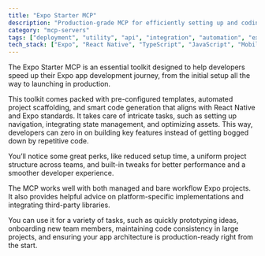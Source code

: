 ```yaml
---
title: "Expo Starter MCP"
description: "Production-grade MCP for efficiently setting up and coding Expo applications with best practices and streamlined workflows."
category: "mcp-servers"
tags: ["deployment", "utility", "api", "integration", "automation", "expo", "react-native", "project-scaffolding", "code-generation"]
tech_stack: ["Expo", "React Native", "TypeScript", "JavaScript", "Mobile Development", "navigation", "state-management", "asset-optimization"]
---
```


The Expo Starter MCP is an essential toolkit designed to help developers speed up their Expo app development journey, from the initial setup all the way to launching in production.

This toolkit comes packed with pre-configured templates, automated project scaffolding, and smart code generation that aligns with React Native and Expo standards. It takes care of intricate tasks, such as setting up navigation, integrating state management, and optimizing assets. This way, developers can zero in on building key features instead of getting bogged down by repetitive code.

You’ll notice some great perks, like reduced setup time, a uniform project structure across teams, and built-in tweaks for better performance and a smoother developer experience.

The MCP works well with both managed and bare workflow Expo projects. It also provides helpful advice on platform-specific implementations and integrating third-party libraries.

You can use it for a variety of tasks, such as quickly prototyping ideas, onboarding new team members, maintaining code consistency in large projects, and ensuring your app architecture is production-ready right from the start.